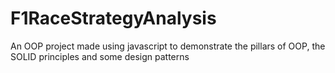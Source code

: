 # F1RaceStrategyAnalysis
An OOP project made using javascript to demonstrate the pillars of OOP, the SOLID principles and some design patterns
